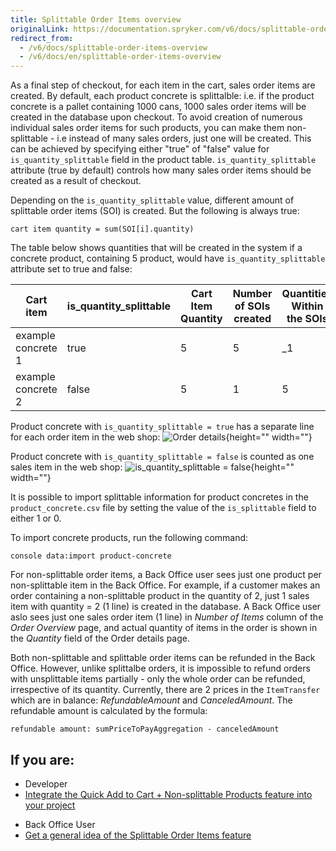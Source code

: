 ```yaml
---
title: Splittable Order Items overview
originalLink: https://documentation.spryker.com/v6/docs/splittable-order-items-overview
redirect_from:
  - /v6/docs/splittable-order-items-overview
  - /v6/docs/en/splittable-order-items-overview
---
```


As a final step of checkout, for each item in the cart, sales order items are created. By default, each product concrete is splittalble: i.e. if the product concrete is a pallet containing 1000 cans, 1000 sales order items will be created in the database upon checkout. To avoid creation of numerous individual sales order items for such products, you can make them non-splittable - i.e instead of many sales orders, just one will be created. This can be achieved by specifying either "true" of "false" value for `is_quantity_splittable` field in the product table. `is_quantity_splittable` attribute (true by default) controls how many sales order items should be created as a result of checkout.

Depending on the `is_quantity_splittable` value, different amount of splittable order items (SOI) is created. But the following is always true:

```
cart item quantity = sum(SOI[i].quantity)
```

The table below shows quantities that will be created in the system if a concrete product, containing 5 product, would have `is_quantity_splittable` attribute set to true and false:

| Cart item | is_quantity_splittable | Cart Item Quantity | Number of SOIs created | Quantities Within the SOIs |
| --- | --- | --- | --- | --- |
| example concrete 1 | true | 5 | 5 | _1 |
| example concrete 2 | false | 5 | 1 | 5 |

Product concrete with `is_quantity_splittable = true` has a separate line for each order item in the web shop:
![Order details](https://spryker.s3.eu-central-1.amazonaws.com/docs/Features/Order+Management/Splittable+Order+Items/Splittable+Order+Items+Feature+Overview/SOI.png){height="" width=""}

Product concrete with `is_quantity_splittable = false` is counted as one sales item in the web shop:
![is_quantity_splittable = false](https://spryker.s3.eu-central-1.amazonaws.com/docs/Features/Order+Management/Splittable+Order+Items/Splittable+Order+Items+Feature+Overview/SOI-false.png){height="" width=""}

It is possible to import splittable information for product concretes in the `product_concrete.csv` file by setting the value of the `is_splittable` field to either 1 or 0. 

To import concrete products, run the following command:

`console data:import product-concrete`

For non-splittable order items, a Back Office user sees just one product per non-splittable item in the Back Office. For example, if a customer makes an order containing a non-splittable product in the quantity of 2, just 1 sales item with quantity = 2 (1 line) is created in the database. A Back Office user aslo sees just one sales order item (1 line) in _Number of Items_ column of the *Order Overview* page, and actual quantity of items in the order is shown in the _Quantity_ field of the Order details page.

Both non-splittable and splittable order items can be refunded in the Back Office. However, unlike splittalbe orders, it is impossible to refund orders with unsplittable items partially - only the whole order can be refunded, irrespective of its quantity. Currently, there are 2 prices in the `ItemTransfer` which are in balance: _RefundableAmount_ and _CanceledAmount_. The refundable amount is calculated by the formula:

`refundable amount: sumPriceToPayAggregation - canceledAmount`


## If you are:

<div class="mr-container">
    <div class="mr-list-container">
        <!-- col1 -->
        <div class="mr-col">
            <ul class="mr-list mr-list-green">
                <li class="mr-title">Developer</li>
                <!--<li><a href="#" class="mr-link">Enable Splittable Order Items in your project</a></li>-->
                <li><a href="https://documentation.spryker.com/docs/quick-order-non-splittable-products-feature-integration" class="mr-link">Integrate the Quick Add to Cart + Non-splittable Products feature into your project</a></li>
            </ul>
        </div>
        <!-- col2 -->
        <div class="mr-col">
            <ul class="mr-list mr-list-blue">
                <li class="mr-title"> Back Office User</li>
                <li><a href="https://documentation.spryker.com/docs/splittable-order-items-feature-overview" class="mr-link">Get a general idea of the Splittable Order Items feature</a></li>
                <!--<li><a href="#" class="mr-link">View splittable and non-splittable orders in the Back Office</a></li>-->
            </ul>
        </div>
    </div>
</div>

